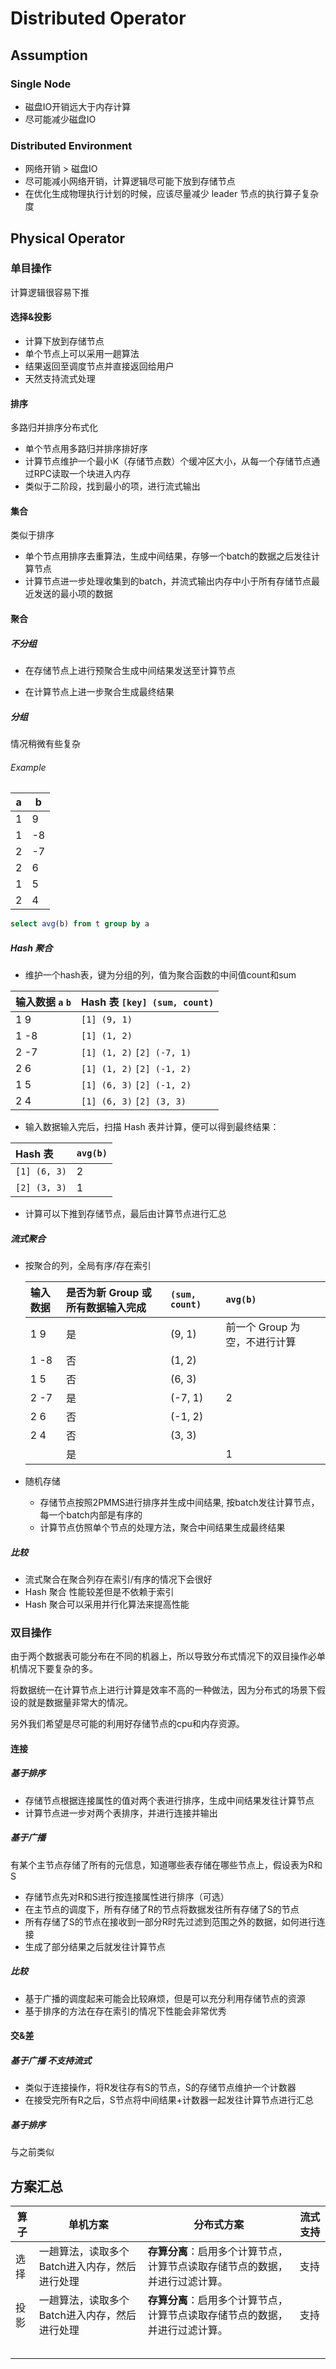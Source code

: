 #  Distributed Operator

## Assumption

### Single Node

- 磁盘IO开销远大于内存计算 
- 尽可能减少磁盘IO

### Distributed Environment

- 网络开销 > 磁盘IO
- 尽可能减小网络开销，计算逻辑尽可能下放到存储节点
- 在优化生成物理执行计划的时候，应该尽量减少 leader 节点的执行算子复杂度

## Physical Operator

### 单目操作

计算逻辑很容易下推

#### 选择&投影

- 计算下放到存储节点
- 单个节点上可以采用一趟算法
- 结果返回至调度节点并直接返回给用户
- 天然支持流式处理



#### 排序

多路归并排序分布式化

- 单个节点用多路归并排序排好序
- 计算节点维护一个最小K（存储节点数）个缓冲区大小，从每一个存储节点通过RPC读取一个块进入内存
- 类似于二阶段，找到最小的项，进行流式输出

#### 集合

类似于排序

- 单个节点用排序去重算法，生成中间结果，存够一个batch的数据之后发往计算节点
- 计算节点进一步处理收集到的batch，并流式输出内存中小于所有存储节点最近发送的最小项的数据



#### 聚合

##### 不分组

- 在存储节点上进行预聚合生成中间结果发送至计算节点

- 在计算节点上进一步聚合生成最终结果

##### 分组

情况稍微有些复杂

###### Example

| a    | b    |
| ---- | ---- |
| 1    | 9    |
| 1    | -8   |
| 2    | -7   |
| 2    | 6    |
| 1    | 5    |
| 2    | 4    |

```sql
select avg(b) from t group by a
```

##### Hash 聚合

- 维护一个hash表，键为分组的列，值为聚合函数的中间值count和sum

| 输入数据 `a` `b` | Hash 表 `[key] (sum, count)` |
| :--------------- | :--------------------------- |
| 1 9              | `[1] (9, 1)`                 |
| 1 -8             | `[1] (1, 2)`                 |
| 2 -7             | `[1] (1, 2)` `[2] (-7, 1)`   |
| 2 6              | `[1] (1, 2)` `[2] (-1, 2)`   |
| 1 5              | `[1] (6, 3)` `[2] (-1, 2)`   |
| 2 4              | `[1] (6, 3)` `[2] (3, 3)`    |

- 输入数据输入完后，扫描 Hash 表并计算，便可以得到最终结果：

| Hash 表      | `avg(b)` |
| :----------- | :------- |
| `[1] (6, 3)` | 2        |
| `[2] (3, 3)` | 1        |

- 计算可以下推到存储节点，最后由计算节点进行汇总

##### 流式聚合

- 按聚合的列，全局有序/存在索引

  | 输入数据 | 是否为新 Group 或所有数据输入完成 | `(sum, count)` | `avg(b)`                      |      |
  | :------- | :-------------------------------- | :------------- | :---------------------------- | ---- |
  | 1 9      | 是                                | (9, 1)         | 前一个 Group 为空，不进行计算 |      |
  | 1 -8     | 否                                | (1, 2)         |                               |      |
  | 1 5      | 否                                | (6, 3)         |                               |      |
  | 2 -7     | 是                                | (-7, 1)        | 2                             |      |
  | 2 6      | 否                                | (-1, 2)        |                               |      |
  | 2 4      | 否                                | (3, 3)         |                               |      |
  |          | 是                                |                | 1                             |      |

- 随机存储 

  - 存储节点按照2PMMS进行排序并生成中间结果, 按batch发往计算节点，每一个batch内部是有序的
  - 计算节点仿照单个节点的处理方法，聚合中间结果生成最终结果

##### 比较

- 流式聚合在聚合列存在索引/有序的情况下会很好
- Hash 聚合 性能较差但是不依赖于索引
- Hash 聚合可以采用并行化算法来提高性能



### 双目操作

由于两个数据表可能分布在不同的机器上，所以导致分布式情况下的双目操作必单机情况下要复杂的多。

将数据统一在计算节点上进行计算是效率不高的一种做法，因为分布式的场景下假设的就是数据量非常大的情况。

另外我们希望是尽可能的利用好存储节点的cpu和内存资源。

#### 连接

##### 基于排序

- 存储节点根据连接属性的值对两个表进行排序，生成中间结果发往计算节点
- 计算节点进一步对两个表排序，并进行连接并输出

##### 基于广播

有某个主节点存储了所有的元信息，知道哪些表存储在哪些节点上，假设表为R和S

- 存储节点先对R和S进行按连接属性进行排序（可选）
- 在主节点的调度下，所有存储了R的节点将数据发往所有存储了S的节点
- 所有存储了S的节点在接收到一部分R时先过滤到范围之外的数据，如何进行连接
- 生成了部分结果之后就发往计算节点

##### 比较

- 基于广播的调度起来可能会比较麻烦，但是可以充分利用存储节点的资源
- 基于排序的方法在存在索引的情况下性能会非常优秀

#### 交&差

##### 基于广播 不支持流式

- 类似于连接操作，将R发往存有S的节点，S的存储节点维护一个计数器
- 在接受完所有R之后，S节点将中间结果+计数器一起发往计算节点进行汇总 

##### 基于排序

与之前类似



## 方案汇总

| 算子 | 单机方案                                      | 分布式方案                                                   | 流式支持 |
| ---- | --------------------------------------------- | ------------------------------------------------------------ | -------- |
| 选择 | 一趟算法，读取多个Batch进入内存，然后进行处理 | **存算分离**：启用多个计算节点，计算节点读取存储节点的数据，并进行过滤计算。 | 支持     |
| 投影 | 一趟算法，读取多个Batch进入内存，然后进行处理 | **存算分离**：启用多个计算节点，计算节点读取存储节点的数据，并进行过滤计算。 | 支持     |
|      |                                               |                                                              |          |
|      |                                               |                                                              |          |
|      |                                               |                                                              |          |
|      |                                               |                                                              |          |
|      |                                               |                                                              |          |



